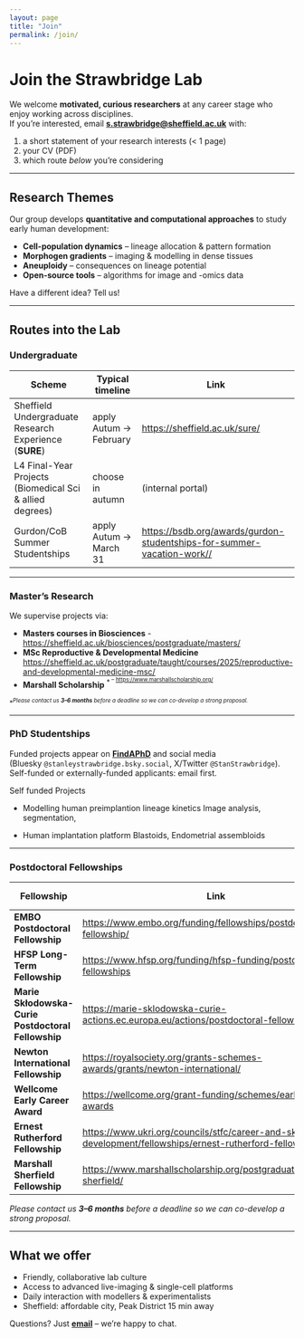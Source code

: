 ```yaml
---
layout: page
title: "Join"
permalink: /join/
---
```


# Join the Strawbridge Lab

We welcome **motivated, curious researchers** at any career stage who enjoy working across disciplines.  
If you’re interested, email **[s.strawbridge@sheffield.ac.uk](mailto:s.strawbridge@sheffield.ac.uk)** with:

1. a short statement of your research interests&nbsp;(< 1 page)  
2. your CV (PDF)  
3. which route *below* you’re considering

---

## Research Themes

Our group develops **quantitative and computational approaches** to study early human development:

- **Cell-population dynamics** – lineage allocation & pattern formation  
- **Morphogen gradients** – imaging & modelling in dense tissues  
- **Aneuploidy** – consequences on lineage potential  
- **Open-source tools** – algorithms for image and -omics data  

Have a different idea? Tell us!

---

## Routes into the Lab

### Undergraduate

| Scheme | Typical timeline | Link |
|--------|------------------|------|
| Sheffield Undergraduate Research Experience (**SURE**) | apply Autum → February | <https://sheffield.ac.uk/sure/> |
| L4 Final-Year Projects (Biomedical Sci & allied degrees) | choose in autumn | (internal portal) |
|Gurdon/CoB Summer Studentships | apply Autum → March 31 |<https://bsdb.org/awards/gurdon-studentships-for-summer-vacation-work//>

---

### Master’s Research

We supervise projects via:
* **Masters courses in Biosciences** - <https://sheffield.ac.uk/biosciences/postgraduate/masters/>  
* **MSc Reproductive & Developmental Medicine**  <https://sheffield.ac.uk/postgraduate/taught/courses/2025/reproductive-and-developmental-medicine-msc/>
* **Marshall Scholarship** <sup>*<sup/> – <https://www.marshallscholarship.org/> 

<sup>*<sup/>*Please contact us **3–6 months** before a deadline so we can co-develop a strong proposal.*

---

### PhD Studentships

Funded projects appear on **[FindAPhD](https://www.findaphd.com/)** and social media  
(Bluesky `@stanleystrawbridge.bsky.social`, X/Twitter `@StanStrawbridge`).  
Self-funded or externally-funded applicants: email first.

Self funded Projects

- Modelling human preimplantion lineage kinetics 
Image analysis, segmentation,  

- Human implantation platform
Blastoids, Endometrial assembloids

---

### Postdoctoral Fellowships <span id="fellowships"></span>

| Fellowship | Link | Typical deadline |
|------------|------|------------------|
| **EMBO Postdoctoral Fellowship** | <https://www.embo.org/funding/fellowships/postdoctoral-fellowship/> | mid-April & mid-October |
| **HFSP Long-Term Fellowship** | <https://www.hfsp.org/funding/hfsp-funding/postdoctoral-fellowships> | February |
| **Marie Skłodowska-Curie Postdoctoral Fellowship** | <https://marie-sklodowska-curie-actions.ec.europa.eu/actions/postdoctoral-fellowships> | September |
| **Newton International Fellowship** | <https://royalsociety.org/grants-schemes-awards/grants/newton-international/> | March |
| **Wellcome Early Career Award** | <https://wellcome.org/grant-funding/schemes/early-career-awards> | rolling |
| **Ernest Rutherford Fellowship** | <https://www.ukri.org/councils/stfc/career-and-skills-development/fellowships/ernest-rutherford-fellowship/> | autumn |
| **Marshall Sherfield Fellowship** | <https://www.marshallscholarship.org/postgraduates/marshall-sherfield/> | September |

*Please contact us **3–6 months** before a deadline so we can co-develop a strong proposal.*

---

## What we offer

* Friendly, collaborative lab culture  
* Access to advanced live-imaging & single-cell platforms  
* Daily interaction with modellers & experimentalists  
* Sheffield: affordable city, Peak District 15 min away  

Questions? Just **[email](mailto:s.strawbridge@sheffield.ac.uk)** – we’re happy to chat.

